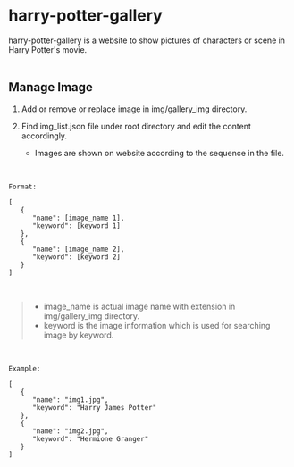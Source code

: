 # harry-potter-gallery

harry-potter-gallery is a website to show pictures of characters or scene in Harry Potter's movie.
<br/><br/>
## Manage Image
1. Add or remove or replace image in img/gallery_img directory. 

2. Find img_list.json file under root directory and edit the content accordingly.
   - Images are shown on website according to the sequence in the file.

<br/>

```
Format:

[
   {
      "name": [image_name 1],
      "keyword": [keyword 1]
   },
   {
      "name": [image_name 2],
      "keyword": [keyword 2]
   }
]
```
<br/>

> - image_name is actual image name with extension in img/gallery_img directory.
> - keyword is the image information which is used for searching image by keyword.

<br/>

```
Example:

[
   {
      "name": "img1.jpg",
      "keyword": "Harry James Potter"
   },
   {
      "name": "img2.jpg",
      "keyword": "Hermione Granger"
   }
]
```
